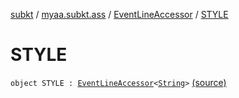[subkt](../../index.md) / [myaa.subkt.ass](../index.md) / [EventLineAccessor](index.md) / [STYLE](./-s-t-y-l-e.md)

# STYLE

`object STYLE : `[`EventLineAccessor`](index.md)`<`[`String`](https://kotlinlang.org/api/latest/jvm/stdlib/kotlin/-string/index.html)`>` [(source)](https://github.com/Myaamori/SubKt/blob/0.1.7/src/main/kotlin/myaa/subkt/ass/parser.kt#L434)